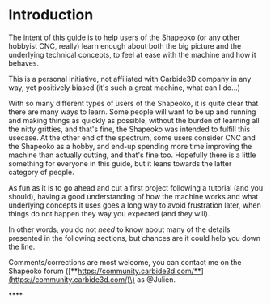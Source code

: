 # Introduction

The intent of this guide is to help users of the Shapeoko \(or any other hobbyist CNC, really\) learn enough about both the big picture and the underlying technical concepts, to feel at ease with the machine and how it behaves. 

This is a personal initiative, not affiliated with Carbide3D company in any way, yet positively biased \(it's such a great machine, what can I do...\) 

With so many different types of users of the Shapeoko, it is quite clear that there are many ways to learn. Some people will want to be up and running and making things as quickly as possible, without the burden of learning all the nitty gritties, and that's fine, the Shapeoko was intended to fulfill this usecase. At the other end of the spectrum, some users consider CNC and the Shapeoko as a hobby, and end-up spending more time improving the machine than actually cutting, and that's fine too. Hopefully there is a little something for everyone in this guide, but it leans towards the latter category of people.

As fun as it is to go ahead and cut a first project following a tutorial \(and you should\), having a good understanding of how the machine works and what underlying concepts it uses goes a long way to avoid frustration later, when things do not happen they way you expected \(and they will\).

In other words, you do not _need_ to know about many of the details presented in the following sections, but chances are it could help you down the line.

Comments/corrections are most welcome, you can contact me on the Shapeoko forum \([**https://community.carbide3d.com/**](https://community.carbide3d.com/)\) as @Julien.

\*\*\*\*







